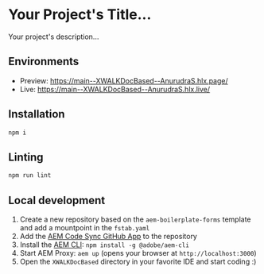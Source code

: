 # Your Project's Title...
Your project's description...

## Environments
- Preview: https://main--XWALKDocBased--AnurudraS.hlx.page/
- Live: https://main--XWALKDocBased--AnurudraS.hlx.live/

## Installation

```sh
npm i
```

## Linting

```sh
npm run lint
```

## Local development

1. Create a new repository based on the `aem-boilerplate-forms` template and add a mountpoint in the `fstab.yaml`
1. Add the [AEM Code Sync GitHub App](https://github.com/apps/aem-code-sync) to the repository
1. Install the [AEM CLI](https://github.com/adobe/helix-cli): `npm install -g @adobe/aem-cli`
1. Start AEM Proxy: `aem up` (opens your browser at `http://localhost:3000`)
1. Open the `XWALKDocBased` directory in your favorite IDE and start coding :)
